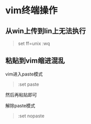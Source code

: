 vim终端操作
==========

## 从win上传到lin上无法执行
> set ff=unix
> :wq

## 粘贴到vim缩进混乱
vim进入paste模式
> :set paste  

然后再粘贴即可

解除paste模式
> :set nopaste
